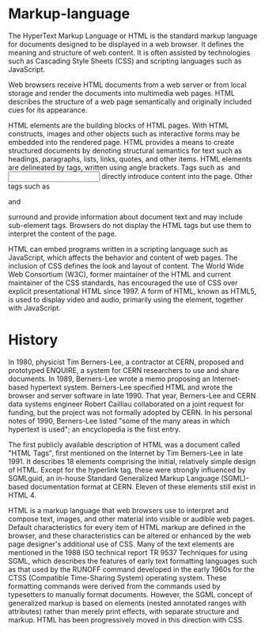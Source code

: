 # Markup-language

The HyperText Markup Language or HTML is the standard markup language for documents designed to be displayed in a web browser. It defines the meaning and structure of web content. It is often assisted by technologies such as Cascading Style Sheets (CSS) and scripting languages such as JavaScript.

Web browsers receive HTML documents from a web server or from local storage and render the documents into multimedia web pages. HTML describes the structure of a web page semantically and originally included cues for its appearance.

HTML elements are the building blocks of HTML pages. With HTML constructs, images and other objects such as interactive forms may be embedded into the rendered page. HTML provides a means to create structured documents by denoting structural semantics for text such as headings, paragraphs, lists, links, quotes, and other items. HTML elements are delineated by tags, written using angle brackets. Tags such as <img> and <input> directly introduce content into the page. Other tags such as <p> and </p> surround and provide information about document text and may include sub-element tags. Browsers do not display the HTML tags but use them to interpret the content of the page.

HTML can embed programs written in a scripting language such as JavaScript, which affects the behavior and content of web pages. The inclusion of CSS defines the look and layout of content. The World Wide Web Consortium (W3C), former maintainer of the HTML and current maintainer of the CSS standards, has encouraged the use of CSS over explicit presentational HTML since 1997. A form of HTML, known as HTML5, is used to display video and audio, primarily using the <canvas> element, together with JavaScript.

# History

In 1980, physicist Tim Berners-Lee, a contractor at CERN, proposed and prototyped ENQUIRE, a system for CERN researchers to use and share documents. In 1989, Berners-Lee wrote a memo proposing an Internet-based hypertext system. Berners-Lee specified HTML and wrote the browser and server software in late 1990. That year, Berners-Lee and CERN data systems engineer Robert Cailliau collaborated on a joint request for funding, but the project was not formally adopted by CERN. In his personal notes of 1990, Berners-Lee listed "some of the many areas in which hypertext is used"; an encyclopedia is the first entry.

The first publicly available description of HTML was a document called "HTML Tags", first mentioned on the Internet by Tim Berners-Lee in late 1991. It describes 18 elements comprising the initial, relatively simple design of HTML. Except for the hyperlink tag, these were strongly influenced by SGMLguid, an in-house Standard Generalized Markup Language (SGML)-based documentation format at CERN. Eleven of these elements still exist in HTML 4.

HTML is a markup language that web browsers use to interpret and compose text, images, and other material into visible or audible web pages. Default characteristics for every item of HTML markup are defined in the browser, and these characteristics can be altered or enhanced by the web page designer's additional use of CSS. Many of the text elements are mentioned in the 1988 ISO technical report TR 9537 Techniques for using SGML, which describes the features of early text formatting languages such as that used by the RUNOFF command developed in the early 1960s for the CTSS (Compatible Time-Sharing System) operating system. These formatting commands were derived from the commands used by typesetters to manually format documents. However, the SGML concept of generalized markup is based on elements (nested annotated ranges with attributes) rather than merely print effects, with separate structure and markup. HTML has been progressively moved in this direction with CSS.
